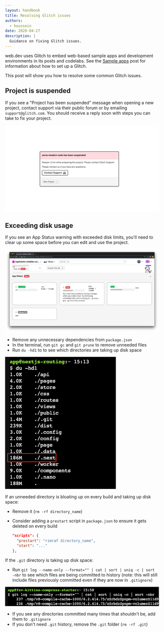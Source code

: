 ```yaml
---
layout: handbook
title: Resolving Glitch issues
authors:
  - houssein
date: 2020-04-27
description: |
  Guidance on fixing Glitch issues.
---
```


web.dev uses Glitch to embed web-based sample apps and development environments in its posts and
codelabs. See the [Sample apps](/handbook/markup-sample-app) post for information about how to set
up a Glitch.

This post will show you how to resolve some common Glitch issues.

## Project is suspended

If you see a "Project has been suspended" message when opening a new project, contact support via
their public forum or by emailing `support@glitch.com`. You should receive a reply soon with steps
you can take to fix your project.

<img class="w-screenshot w-screenshot-filled" src="suspended-project.png" alt="Suspended-project">

## Exceeding disk usage

If you see an App Status warning with exceeded disk limits, you'll need to clear up some space
before you can edit and use the project.

![Disk limit exceeded](./disk-limit.png)

* Remove any unnecessary dependencies from `package.json`
* In the terminal, run `git gc` and `git prune` to remove unneeded files
* Run `du -hd1` to to see which directories are taking up disk space

![Directories disk usage](./directories.png)

If an unneeded directory is bloating up on every build and taking up disk space:

* Remove it (`rm -rf directory_name`)
* Consider adding a `prestart` script in `package.json` to ensure it gets deleted on every build

  ```json
  "scripts": {
    "prestart": "rimraf directory_name",
    "start": "..."
  },
  ```

If the `.git` directory is taking up disk space:

* Run `git log --name-only --format="" | cat | sort | uniq -c | sort -nbr` to see which files are
  being committed to history (note: this will still include files previously committed even if they
  are now in `.gitignore`)

![Committed files](./git-committed-files.png)

* If you see any directories committed many times that shouldn't be, add them to `.gitignore`
* If you don't need `.git` history, remove the `.git` folder (`rm -rf .git`)